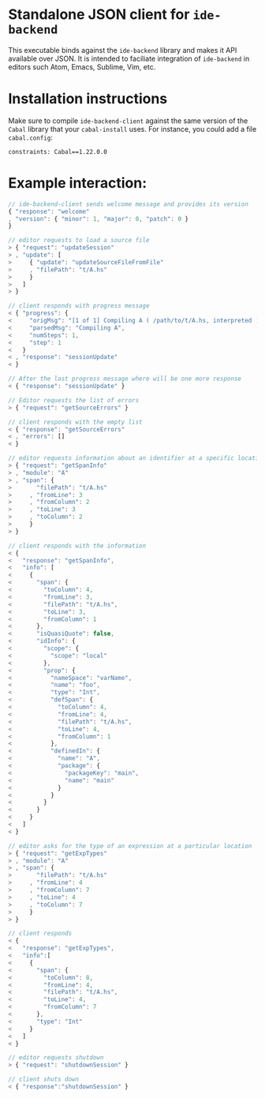 # Standalone JSON client for `ide-backend`

This executable binds against the `ide-backend` library and makes it API available over JSON. It is intended to faciliate integration of `ide-backend` in editors such Atom, Emacs, Sublime, Vim, etc.

# Installation instructions

Make sure to compile `ide-backend-client` against the same version of the `Cabal` library that your `cabal-install` uses. For instance, you could add a file `cabal.config`:

```
constraints: Cabal==1.22.0.0
```

# Example interaction:

``` javascript
// ide-backend-client sends welcome message and provides its version
{ "response": "welcome"
, "version": { "minor": 1, "major": 0, "patch": 0 }
}

// editor requests to load a source file
> { "request": "updateSession"
> , "update": [
>     { "update": "updateSourceFileFromFile"
>     , "filePath": "t/A.hs"
>     }
>   ]
> }

// client responds with progress message
< { "progress": {
<     "origMsg": "[1 of 1] Compiling A ( /path/to/t/A.hs, interpreted )",
<     "parsedMsg": "Compiling A",
<     "numSteps": 1,
<     "step": 1
<   }
< , "response": "sessionUpdate"
< }

// After the last progress message where will be one more response
< { "response": "sessionUpdate" }

// Editor requests the list of errors
> { "request": "getSourceErrors" }

// client responds with the empty list
< { "response": "getSourceErrors"
< , "errors": []
< }

// editor requests information about an identifier at a specific location
> { "request": "getSpanInfo"
> , "module": "A"
> , "span": {
>       "filePath": "t/A.hs"
>     , "fromLine": 3
>     , "fromColumn": 2
>     , "toLine": 3
>     , "toColumn": 2
>     }
> }

// client responds with the information
< {  
<   "response": "getSpanInfo",
<   "info": [  
<     {  
<       "span": {  
<         "toColumn": 4,
<         "fromLine": 3,
<         "filePath": "t/A.hs",
<         "toLine": 3,
<         "fromColumn": 1
<       },
<       "isQuasiQuote": false,
<       "idInfo": {  
<         "scope": {  
<           "scope": "local"
<         },
<         "prop": {  
<           "nameSpace": "varName",
<           "name": "foo",
<           "type": "Int",
<           "defSpan": {  
<             "toColumn": 4,
<             "fromLine": 4,
<             "filePath": "t/A.hs",
<             "toLine": 4,
<             "fromColumn": 1
<           },
<           "definedIn": {  
<             "name": "A",
<             "package": {  
<               "packageKey": "main",
<               "name": "main"
<             }
<           }
<         }
<       }
<     }
<   ]
< }

// editor asks for the type of an expression at a particular location
> { "request": "getExpTypes"
> , "module": "A"
> , "span": {
>       "filePath": "t/A.hs"
>     , "fromLine": 4
>     , "fromColumn": 7
>     , "toLine": 4
>     , "toColumn": 7
>     }
> }

// client responds
< {  
<   "response": "getExpTypes",
<   "info":[  
<     {  
<       "span": {  
<         "toColumn": 8,
<         "fromLine": 4,
<         "filePath": "t/A.hs",
<         "toLine": 4,
<         "fromColumn": 7
<       },
<       "type": "Int"
<     }
<   ]
< }

// editor requests shutdown
> { "request": "shutdownSession" }

// client shuts down
< { "response":"shutdownSession" }
